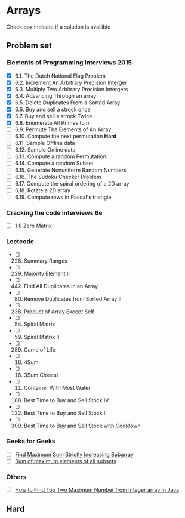 # Arrays 
Check box indicate if a solution is availible
## Problem set
### Elements of Programming Interviews 2015
- [x] 6.1. The Dutch National Flag Problem
- [x] 6.2. Increment An Arbitrary Precision Interger
- [x] 6.3. Multiply Two Arbitrary Precision Intergers
- [x] 6.4. Advancing Through an array
- [x] 6.5. Delete Duplicates From a Sorted Array
- [x] 6.6. Buy and sell a strock once
- [x] 6.7. Buy and sell a strock Twice
- [x] 6.8. Enumerate All Primes to n  
- [ ] 6.9. Permute The Elements of An Array
- [ ] 6.10. Compute the next permutation **Hard**
- [ ] 6.11. Sample Offline data
- [ ] 6.12. Sample Online data
- [ ] 6.13. Compute a random Permutation
- [ ] 6.14. Compute a random Subset
- [ ] 6.15. Generate Nonuniform Random Numbers
- [ ] 6.16. The Sudoku Checker Problem
- [ ] 6.17. Compute the spiral ordering of a 2D array
- [ ] 6.18. Rotate a 2D array
- [ ] 6.19. Compute rows in Pascal's triangle

### Cracking the code interviews 6e
- [ ] 1.8 Zero Matrix

### Leetcode
- [ ] 228. Summary Ranges 
- [ ] 229. Majority Element II 
- [ ] 442. Find All Duplicates in an Array 
- [ ] 80. Remove Duplicates from Sorted Array II 
- [ ] 238. Product of Array Except Self 
- [ ] 54. Spiral Matrix 
- [ ] 59. Spiral Matrix II 
- [ ] 289. Game of Life 
- [ ] 18. 4Sum 
- [ ] 16. 3Sum Closest 
- [ ] 11. Container With Most Water 
- [ ] 188. Best Time to Buy and Sell Stock IV
- [ ] 122. Best Time to Buy and Sell Stock II
- [ ] 309. Best Time to Buy and Sell Stock with Cooldown

### Geeks for Geeks
- [ ] [Find Maximum Sum Strictly Increasing Subarray](http://www.geeksforgeeks.org/find-maximum-sum-strictly-increasing-subarray/)
- [ ] [Sum of maximum elements of all subsets](http://www.geeksforgeeks.org/sum-maximum-elements-subsets/)

### Others
- [ ] [How to Find Top Two Maximum Number from Integer array in Java](http://www.java67.com/2014/03/how-to-find-top-two-maximum-number-from-integer-array-java.html)



## Hard


